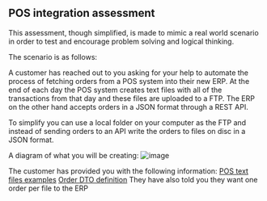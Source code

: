 ## POS integration assessment

This assessment, though simplified, is made to mimic a real world scenario in order to test and encourage problem solving and logical thinking.

The scenario is as follows:

A customer has reached out to you asking for your help to automate the process of fetching orders from a POS system into their new ERP. At the end of each day the POS system creates text files with all of the transactions from that day and these files are uploaded to a FTP. The ERP on the other hand accepts orders in a JSON format through a REST API.

To simplify you can use a local folder on your computer as the FTP and instead of sending orders to an API write the orders to files on disc in a JSON format.

A diagram of what you will be creating:
![image](https://user-images.githubusercontent.com/1340052/147926048-b051c849-c214-4fbc-92fb-ae6a12f37887.png)

The customer has provided you with the following information:
[POS text files examples](https://github.com/MaksimerAB/MockAssessment)
[Order DTO definition](https://github.com/MaksimerAB/MockAssessment)
They have also told you they want one order per file to the ERP
